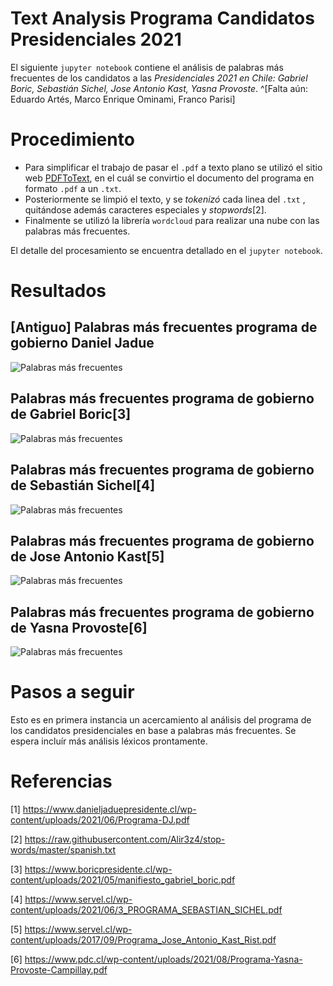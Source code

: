 # Text Analysis Programa Candidatos Presidenciales 2021

El siguiente `jupyter notebook` contiene el análisis de palabras más frecuentes de los candidatos a las *Presidenciales 2021 en Chile: Gabriel Boric, Sebastián Sichel, Jose Antonio Kast, Yasna Provoste*. ^[Falta aún: Eduardo Artés, Marco Enrique Ominami, Franco Parisi]


# Procedimiento

- Para simplificar el trabajo de pasar el `.pdf` a texto plano se utilizó el sitio web [PDFToText](https://pdftotext.com/es/), en el cuál se convirtio el documento del programa en formato `.pdf` a un `.txt`. 
- Posteriormente se limpió el texto, y se _tokenizó_ cada linea del `.txt` , quitándose además caracteres especiales y _stopwords_[2].
- Finalmente se utilizó la librería `wordcloud` para realizar una nube con las palabras más frecuentes.

El detalle del procesamiento se encuentra detallado en el `jupyter notebook`.

# Resultados

## [Antiguo] Palabras más frecuentes programa de gobierno Daniel Jadue
<img src="https://pbs.twimg.com/media/E4WzDQaWYAA4Xsd?format=png&name=900x900" alt="Palabras más frecuentes"/>

## Palabras más frecuentes programa de gobierno de Gabriel Boric[3]
<img src='https://i.imgur.com/fUfsiGd.png' alt='Palabras más frecuentes'/>

## Palabras más frecuentes programa de gobierno de Sebastián Sichel[4]
<img src='https://i.imgur.com/tGj8yoE.png' alt='Palabras más frecuentes'/>

## Palabras más frecuentes programa de gobierno de Jose Antonio Kast[5]
<img src='https://i.imgur.com/FqYpqQ4.png' alt='Palabras más frecuentes'/>

## Palabras más frecuentes programa de gobierno de Yasna Provoste[6]
<img src='https://i.imgur.com/3rWQRRK.png' alt='Palabras más frecuentes'/>

# Pasos a seguir

Esto es en primera instancia un acercamiento al análisis del programa de los candidatos presidenciales en base a palabras más frecuentes. Se espera incluír más análisis léxicos prontamente.

# Referencias

[1] https://www.danieljaduepresidente.cl/wp-content/uploads/2021/06/Programa-DJ.pdf 

[2] https://raw.githubusercontent.com/Alir3z4/stop-words/master/spanish.txt

[3] https://www.boricpresidente.cl/wp-content/uploads/2021/05/manifiesto_gabriel_boric.pdf

[4] https://www.servel.cl/wp-content/uploads/2021/06/3_PROGRAMA_SEBASTIAN_SICHEL.pdf

[5] https://www.servel.cl/wp-content/uploads/2017/09/Programa_Jose_Antonio_Kast_Rist.pdf

[6] https://www.pdc.cl/wp-content/uploads/2021/08/Programa-Yasna-Provoste-Campillay.pdf
